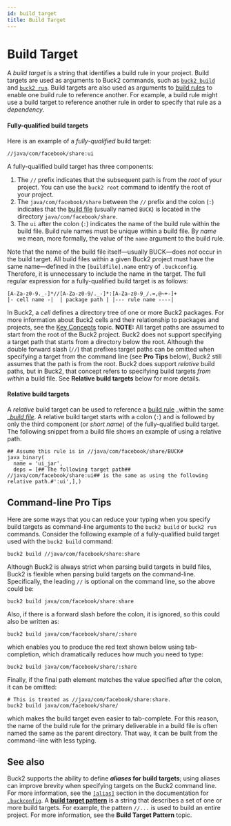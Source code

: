 ```yaml
---
id: build_target
title: Build Target
---
```


# Build Target

A _build target_ is a string that identifies a build rule in your project. Build
targets are used as arguments to Buck2 commands, such as
[`buck2 build`](../../users/commands/build) and
[`buck2 run`](../../users/commands/run). Build targets are also used as
arguments to [build rules](build_rule.md) to enable one build rule to reference
another. For example, a build rule might use a build target to reference another
rule in order to specify that rule as a _dependency_.

#### Fully-qualified build targets

Here is an example of a _fully-qualified_ build target:

```
//java/com/facebook/share:ui
```

A fully-qualified build target has three components:

1. The `//` prefix indicates that the subsequent path is from the _root_ of your
   project. You can use the `buck2 root` command to identify the root of your
   project.
2. The `java/com/facebook/share` between the `//` prefix and the colon (`:`)
   indicates that the [build file](build_file.md) (usually named `BUCK`) is
   located in the directory `java/com/facebook/share`.
3. The `ui` after the colon (`:`) indicates the name of the build rule within
   the build file. Build rule names must be unique within a build file. By
   _name_ we mean, more formally, the value of the `name` argument to the build
   rule.

Note that the name of the build file itself—usually BUCK—does _not_ occur in the
build target. All build files within a given Buck2 project must have the same
name—defined in the `[buildfile].name` entry of `.buckconfig`. Therefore, it is
unnecessary to include the name in the target. The full regular expression for a
fully-qualified build target is as follows:

```
[A-Za-z0-9._-]*//[A-Za-z0-9/._-]*:[A-Za-z0-9_/.=,@~+-]+
|- cell name -|  | package path | |--- rule name ----|
```

In Buck2, a _cell_ defines a directory tree of one or more Buck2 packages. For
more information about Buck2 cells and their relationship to packages and
projects, see the [Key Concepts](key_concepts.md) topic. **NOTE:** All target
paths are assumed to start from the root of the Buck2 project. Buck2 does not
support specifying a target path that starts from a directory below the root.
Although the double forward slash (`//`) that prefixes target paths can be
omitted when specifying a target from the command line (see **Pro Tips** below),
Buck2 still assumes that the path is from the root. Buck2 does support
_relative_ build paths, but in Buck2, that concept refers to specifying build
targets _from within_ a build file. See **Relative build targets** below for
more details.

#### Relative build targets

A _relative_ build target can be used to reference a [build rule](build_rule.md)
_within the same _[_build file_](build_file.md). A relative build target starts
with a colon (`:`) and is followed by only the third component (or _short name_)
of the fully-qualified build target. The following snippet from a build file
shows an example of using a relative path.

```
## Assume this rule is in //java/com/facebook/share/BUCK#
java_binary(
  name = 'ui_jar',
  deps = [## The following target path##   //java/com/facebook/share:ui## is the same as using the following relative path.#':ui',],)
```

## Command-line Pro Tips

Here are some ways that you can reduce your typing when you specify build
targets as command-line arguments to the `buck2 build` or `buck2 run` commands.
Consider the following example of a fully-qualified build target used with the
`buck2 build` command:

```
buck2 build //java/com/facebook/share:share
```

Although Buck2 is always strict when parsing build targets in build files, Buck2
is flexible when parsing build targets on the command-line. Specifically, the
leading `//` is optional on the command line, so the above could be:

```
buck2 build java/com/facebook/share:share
```

Also, if there is a forward slash before the colon, it is ignored, so this could
also be written as:

```
buck2 build java/com/facebook/share/:share
```

which enables you to produce the red text shown below using tab-completion,
which dramatically reduces how much you need to type:

```
buck2 build java/com/facebook/share/:share
```

Finally, if the final path element matches the value specified after the colon,
it can be omitted:

```
# This is treated as //java/com/facebook/share:share.
buck2 build java/com/facebook/share/
```

which makes the build target even easier to tab-complete. For this reason, the
name of the build rule for the primary deliverable in a build file is often
named the same as the parent directory. That way, it can be built from the
command-line with less typing.

## See also

Buck2 supports the ability to define **_aliases_ for build targets**; using
aliases can improve brevity when specifying targets on the Buck2 command line.
For more information, see the [`[alias]`](buckconfig.md#alias) section in the
documentation for [`.buckconfig`](buckconfig.md). A
[**build target pattern**](target_pattern.md) is a string that describes a set
of one or more build targets. For example, the pattern `//...` is used to build
an entire project. For more information, see the **Build Target Pattern** topic.
